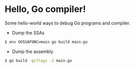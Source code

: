 # Hello, Go compiler!

Some hello-world ways to debug Go programs and compiler.

* Dump the SSAs

```bash
$ env GOSSAFUNC=main go build main.go
```

* Dump the assembly

```bash
$ go build -gcflags -S main.go
```
